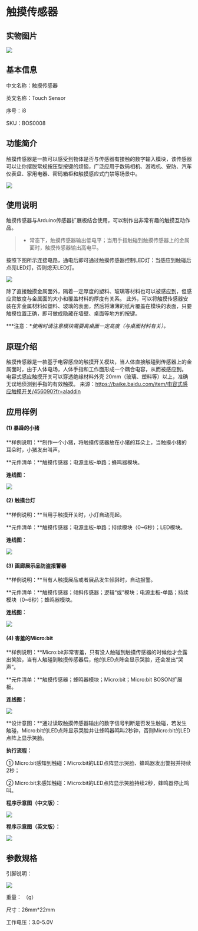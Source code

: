 # 触摸传感器

## 实物图片
![](boson_触摸传感器_实物图片.jpg)

## 基本信息
中文名称：触摸传感器

英文名称：Touch Sensor

序号：i8

SKU：BOS0008

## 功能简介
触摸传感器是一款可以感受到物体是否与传感器有接触的数字输入模块，该传感器可以让你摆脱常规按压型按键的烦恼，广泛应用于数码相机、游戏机、安防、汽车仪表盘、家用电器、密码箱柜和触摸感应式门禁等场景中。

![](boson_触摸传感器_模块简介.png)

## 使用说明
触摸传感器与Arduino传感器扩展板结合使用，可以制作出非常有趣的触摸互动作品。

> * 常态下，触摸传感器输出低电平；当用手指触碰到触摸传感器上的金属面时，触摸传感器输出高电平。

按照下图所示连接电路，通电后即可通过触摸传感器控制LED灯：当感应到触碰后点亮LED灯，否则熄灭LED灯。

![](boson_触摸传感器_使用说明.png)

除了直接触摸金属面外，隔着一定厚度的塑料、玻璃等材料也可以被感应到，但感应灵敏度与金属面的大小和覆盖材料的厚度有关系。
此外，可以将触摸传感器安装在非金属材料如塑料、玻璃的表面，然后将薄薄的纸片覆盖在模块的表面，只要触摸位置正确，即可做成隐藏在墙壁、桌面等地方的按键。

***注意：**使用时请注意模块需要离桌面一定高度（与桌面材料有关）。*

## 原理介绍
触摸传感器是一款基于电容感应的触摸开关模块，当人体直接触碰到传感器上的金属面时，由于人体电场，人体手指和工作面形成一个耦合电容，从而被感应到。
电容式感应触摸开关可以穿透绝缘材料外壳 20mm（玻璃、塑料等）以上，准确无误地侦测到手指的有效触摸。
来源：https://baike.baidu.com/item/电容式感应触摸开关/456090?fr=aladdin

## 应用样例
#### (1) 暴躁的小猪
**样例说明：**制作一个小猪，将触摸传感器放在小猪的耳朵上，当触摸小猪的耳朵时，小猪发出叫声。

**元件清单：**触摸传感器；电源主板-单路；蜂鸣器模块。

**连线图：**

![](boson_触摸传感器_应用样例1_连线图.png)

#### (2) 触摸台灯
**样例说明：**当用手触摸开关时，小灯自动亮起。

**元件清单：**触摸传感器；电源主板-单路；持续模块（0~6秒）；LED模块。

**连线图：**

![](boson_触摸传感器_应用样例2_连线图.png)

#### (3) 画廊展示品防盗报警器
**样例说明：**当有人触摸展品或者展品发生倾斜时，自动报警。

**元件清单：**触摸传感器；倾斜传感器；逻辑“或”模块；电源主板-单路；持续模块（0~6秒）；蜂鸣器模块。

**连线图：**

![](boson_触摸传感器_应用样例3_连线图.png)

#### (4) 害羞的Micro:bit
**样例说明：**Micro:bit非常害羞，只有没人触碰到触摸传感器的时候他才会露出笑脸，当有人触碰到触摸传感器后，他的LED点阵会显示哭脸，还会发出“哭声”。

**元件清单：**触摸传感器；蜂鸣器模块；Micro:bit；Micro:bit BOSON扩展板。

**连线图：**

![](boson_触摸传感器_应用样例4_连线图.png)

**设计意图：**通过读取触摸传感器输出的数字信号判断是否发生触碰，若发生触碰，Micro:bit的LED点阵显示哭脸并让蜂鸣器鸣叫2秒钟，否则Micro:bit的LED点阵上显示笑脸。

**执行流程：**

① Micro:bit感知到触碰：Micro:bit的LED点阵显示哭脸、蜂鸣器发出警报并持续2秒；

② Micro:bit未感知触碰：Micro:bit的LED点阵显示笑脸持续2秒，蜂鸣器停止鸣叫。

**程序示意图（中文版）：**

![](boson_触摸传感器_应用样例4_程序示意图中文版.png)

**程序示意图（英文版）：**

![](boson_触摸传感器_应用样例4_程序示意图英文版.png)

## 参数规格
引脚说明：

![](boson_触摸传感器_引脚说明.png)

重量： （g）

尺寸：26mm*22mm

工作电压：3.0-5.0V